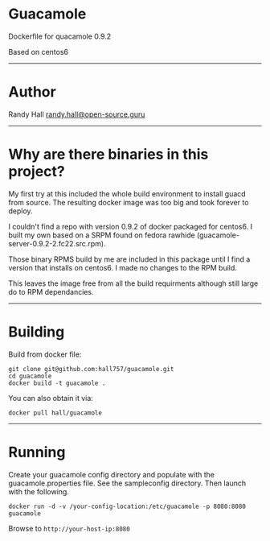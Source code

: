 Guacamole
====

Dockerfile for quacamole 0.9.2

Based on centos6

---
Author
===

Randy Hall <randy.hall@open-source.guru>

---
Why are there binaries in this project?
===

My first try at this included the whole build environment to install guacd from
source.  The resulting docker image was too big and took forever to deploy.

I couldn't find a repo with version 0.9.2 of docker packaged for centos6.
I built my own based on a SRPM found on fedora rawhide (guacamole-server-0.9.2-2.fc22.src.rpm).

Those binary RPMS build by me are included in this package until I find a version that
installs on centos6.  I made no changes to the RPM build.

This leaves the image free from all the build requirments although still large do to RPM dependancies.

---
Building
===

Build from docker file:

```
git clone git@github.com:hall757/guacamole.git
cd guacamole
docker build -t guacamole . 
```

You can also obtain it via:  

```
docker pull hall/guacamole
```

---
Running
===

Create your guacamole config directory and populate with the guacamole.properties file.
See the sampleconfig directory.  Then launch with the following.

```
docker run -d -v /your-config-location:/etc/guacamole -p 8080:8080 guacamole
```

Browse to ```http://your-host-ip:8080```

